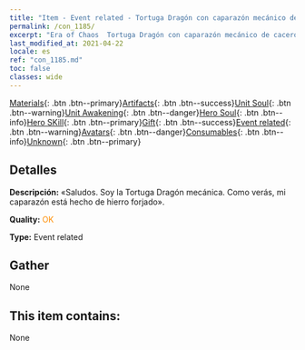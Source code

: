 ```yaml
---
title: "Item - Event related - Tortuga Dragón con caparazón mecánico de cacerola"
permalink: /con_1185/
excerpt: "Era of Chaos  Tortuga Dragón con caparazón mecánico de cacerola"
last_modified_at: 2021-04-22
locale: es
ref: "con_1185.md"
toc: false
classes: wide
---
```

 [Materials](/ItemsES/){: .btn .btn--primary}[Artifacts](/ItemsES/Artifacts/){: .btn .btn--success}[Unit Soul](/ItemsES/UnitSoul/){: .btn .btn--warning}[Unit Awakening](/ItemsES/UnitAwakening/){: .btn .btn--danger}[Hero Soul](/ItemsES/HeroSoul/){: .btn .btn--info}[Hero SKill](/ItemsES/HeroSkill/){: .btn .btn--primary}[Gift](/ItemsES/Gift/){: .btn .btn--success}[Event related](/ItemsES/Events/){: .btn .btn--warning}[Avatars](/ItemsES/Avatars/){: .btn .btn--danger}[Consumables](/ItemsES/Consumables/){: .btn .btn--info}[Unknown](/ItemsES/Unknown/){: .btn .btn--primary}

## Detalles
 **Descripción:** «Saludos. Soy la Tortuga Dragón mecánica. Como verás, mi caparazón está hecho de hierro forjado».

 **Quality:** <span style="color: #FF8C00">OK</span>

 **Type:** Event related

## Gather

  None

## This item contains:

  None

